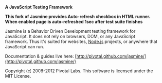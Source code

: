 **A JavaScript Testing Framework**

**This fork of Jasmine provides Auto-refresh checkbox in HTML runner. When enabled page is auto-refreshed 1sec after test suite finishes**

Jasmine is a Behavior Driven Development testing framework for JavaScript. It does not rely on browsers, DOM, or any JavaScript framework. Thus it's suited for websites, [Node.js](http://nodejs.org) projects, or anywhere that JavaScript can run.

Documentation & guides live here: [http://pivotal.github.com/jasmine/](http://pivotal.github.com/jasmine/)

Copyright (c) 2008-2012 Pivotal Labs. This software is licensed under the MIT License.
